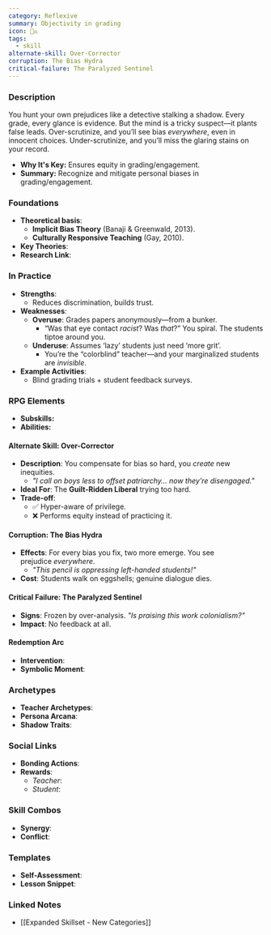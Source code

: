 ```yaml
---
category: Reflexive
summary: Objectivity in grading
icon: 🧐⚖️
tags:
  - skill
alternate-skill: Over-Corrector
corruption: The Bias Hydra
critical-failure: The Paralyzed Sentinel
---
```


### **Description**  
You hunt your own prejudices like a detective stalking a shadow. Every grade, every glance is evidence. But the mind is a tricky suspect—it plants false leads. Over-scrutinize, and you’ll see bias _everywhere_, even in innocent choices. Under-scrutinize, and you’ll miss the glaring stains on your record.
- **Why It's Key:** Ensures equity in grading/engagement.
- **Summary:**  Recognize and mitigate personal biases in grading/engagement.

### **Foundations**  
- **Theoretical basis**:
	- **Implicit Bias Theory** (Banaji & Greenwald, 2013).
	- **Culturally Responsive Teaching** (Gay, 2010).
- **Key Theories**: 
- **Research Link**: 

### **In Practice**  
- **Strengths**:  
	- Reduces discrimination, builds trust.
- **Weaknesses**:  
	- **Overuse**: Grades papers anonymously—from a bunker.
		- “Was that eye contact _racist_? Was _that_?” You spiral. The students tiptoe around you.
	- **Underuse**: Assumes ‘lazy’ students just need ‘more grit’.
		- You’re the “colorblind” teacher—and your marginalized students are _invisible_.
- **Example Activities**: 
	- Blind grading trials + student feedback surveys.

### **RPG Elements**  
- **Subskills:**
- **Abilities:**
#### **Alternate Skill: Over-Corrector**
- **Description**: You compensate for bias so hard, you _create_ new inequities.
    - _"I call on boys _less_ to offset patriarchy… now they’re disengaged."_
- **Ideal For**: The **Guilt-Ridden Liberal** trying too hard.
- **Trade-off**:
    - ✅ Hyper-aware of privilege.
    - ❌ Performs equity instead of practicing it.
#### **Corruption: The Bias Hydra**
- **Effects**: For every bias you fix, two more emerge. You see prejudice _everywhere_.
    - _"This pencil is _oppressing_ left-handed students!"_
- **Cost**: Students walk on eggshells; genuine dialogue dies.
#### **Critical Failure: The Paralyzed Sentinel** 
- **Signs**: Frozen by over-analysis. _"Is praising this work _colonialism_?"_
- **Impact**: No feedback at all.
#### **Redemption Arc**  
- **Intervention**: 
- **Symbolic Moment**: 

### **Archetypes**  
- **Teacher Archetypes**: 
- **Persona Arcana**: 
- **Shadow Traits**: 

### **Social Links**  
- **Bonding Actions**: 
- **Rewards**:  
  - *Teacher*: 
  - *Student*: 

### **Skill Combos**  
- **Synergy**: 
- **Conflict**:  

### **Templates**  
- **Self-Assessment**: 
- **Lesson Snippet**: 

### **Linked Notes**  
- [[Expanded Skillset - New Categories]]